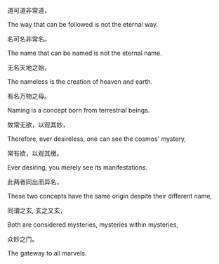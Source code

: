 道可道非常道，

The way that can be followed is not the eternal way.

名可名非常名。

The name that can be named is not the eternal name.

无名天地之始，

The nameless is the creation of heaven and earth.

有名万物之母。

Naming is a concept born from terrestrial beings.

故常无欲，以观其妙，

Therefore, ever desireless, one can see the cosmos' mystery,

常有欲，以观其缴。

Ever desiring, you merely see its manifestations.

此两者同出而异名，

These two concepts have the same origin despite their different name,

同谓之玄, 玄之又玄，

Both are considered mysteries, mysteries within mysteries,

众妙之门。

The gateway to all marvels.
